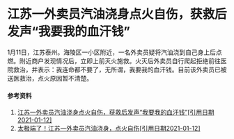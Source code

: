 # 江苏一外卖员汽油浇身点火自伤，获救后发声“我要我的血汗钱”

1月11日，江苏泰州。海陵区一小区附近，一名外卖员疑将汽油浇到自己身上后点燃。附近商户发现情况后，立即上前灭火施救。火灭后外卖员自行爬起拒绝前往医院救治，并表示：我连命都不要了，无所谓，我要我的血汗钱。目前该外卖员已被送医救治，点火原因暂不清楚。

#### 参考资料

1. [江苏一外卖员汽油浇身点火自伤，获救后发声“我要我的血汗钱”[引用日期2021-01-12]](https://baijiahao.baidu.com/s?id=1688636696448879470&wfr=spider&for=pc)
2. [太极端了！江苏一外卖员汽油浇身，点火自伤[引用日期2021-01-12]](https://news.online.sh.cn/news/gb/content/2021-01/12/content_9702282.htm)
